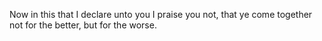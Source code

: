 Now in this that I declare unto you I praise you not, that ye come together not for the better, but for the worse.
